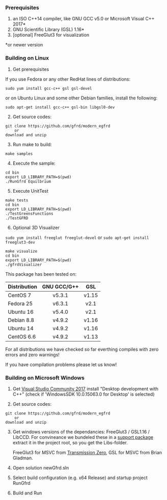 
### Prerequisites

1. an ISO C++14 compiler, like GNU GCC v5.0 or Microsoft Visual C++ 2017*
2. GNU Scientific Library (GSL) 1.16*
3. [optional] FreeGlut3 for visualization

*or newer version



### Building on Linux

1. Get prerequisites

If you use Fedora or any other RedHat lines of distributions: 

`sudo yum install gcc-c++ gsl gsl-devel`

or on Ubuntu Linux and some other Debian families, install the following:

`sudo apt-get install gcc-c++ gsl-bin libgsl0-dev`


2. Get source codes: 

```
git clone https://github.com/gfrd/modern_egfrd
	or
download and unzip
```
   
3. Run make to build:
	
`make samples`


4. Execute the sample:

```
cd bin
export LD_LIBRARY_PATH=$(pwd)
./RunGfrd Equilbrium
```


5. Execute UnitTest

```
make tests
cd bin
export LD_LIBRARY_PATH=$(pwd)
./TestGreensFunctions
./TestGFRD
```


6. Optional 3D Visualizer

`sudo yum install freeglut freeglut-devel`
or
`sudo apt-get install freeglut3-dev`

```
make visualize
cd bin
export LD_LIBRARY_PATH=$(pwd)
./gfrdVisualizer
```



This package has been tested on:

| **Distribution** |  **GNU GCC/G++**  | **GSL** |
|--------------|:-----:|:----:|
| CentOS 7     | v5.3.1 | v1.15 |
| Fedora 25    | v6.3.1 | v2.1 |
| Ubuntu 16    | v5.4.0 | v2.1 |
| Debian 8.8   | v4.9.2 | v1.16 |
| Ubuntu 14    | v4.9.2 | v1.16 |
| CentOS 6.6   | v4.9.2 | v1.13 |


For all distributions we have checked so far everthing compiles with zero errors and zero warnings!

If you have compilation problems please let us know!



### Building on Microsoft Windows


1. Get [Visual Studio Community 2017](https://www.visualstudio.com/)
   install "Desktop development with C++" (check if 'WindowsSDK 10.0.15063.0 for Desktop' is selected)

2. Get source codes: 

```
git clone https://github.com/gfrd/modern_egfrd
	or
download and unzip
```

3. Get windows versions of the dependancies: FreeGlut3 / GSL1.16 / LibCCD.
   For convineance we bundeled these in a [support package](http://egfrd.org/includes/packages/WinSupport.zip)
   extract it in the project root, so you get the Libs-folder.
   
	FreeGlut3 for MSVC from [Transmission Zero](http://www.transmissionzero.co.uk/software/freeglut-devel/), 
	GSL for MSVC from Brian Gladman.

3. Open solution newGfrd.sln

4. Select build configuration (e.g. x64 Release) and startup project RunGfrd 

5. Build and Run






